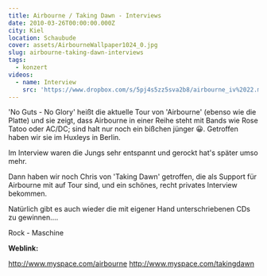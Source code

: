 ```yaml
---
title: Airbourne / Taking Dawn - Interviews
date: 2010-03-26T00:00:00.000Z
city: Kiel
location: Schaubude
cover: assets/AirbourneWallpaper1024_0.jpg
slug: airbourne-taking-dawn-interviews
tags:
  - konzert
videos:
  - name: Interview
    src: 'https://www.dropbox.com/s/5pj4s5zz5sva2b8/airbourne_iv%2022.mp4'
---
```

'No Guts - No Glory' heißt die aktuelle Tour von 'Airbourne' (ebenso wie die Platte) und sie zeigt, dass Airbourne in einer Reihe steht mit Bands wie Rose Tatoo oder AC/DC; sind halt nur noch ein bißchen jünger 😀. Getroffen haben wir sie im Huxleys in Berlin.

Im Interview waren die Jungs sehr entspannt und gerockt hat's später umso mehr.

Dann haben wir noch Chris von 'Taking Dawn' getroffen, die als Support für Airbourne mit auf Tour sind, und ein schönes, recht privates Interview bekommen.

Natürlich gibt es auch wieder die mit eigener Hand unterschriebenen CDs zu gewinnen....

Rock - Maschine

**Weblink:** 

http://www.myspace.com/airbourne
http://www.myspace.com/takingdawn